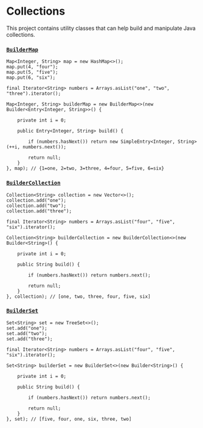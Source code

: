 Collections
===========

This project contains utility classes that can help build and manipulate Java collections.

### [`BuilderMap`](https://github.com/karlbennett/collections/blob/master/src/main/java/collections/builders/BuilderMap.java "BuilderMap")

    Map<Integer, String> map = new HashMap<>();
    map.put(4, "four");
    map.put(5, "five");
    map.put(6, "six");
 
    final Iterator<String> numbers = Arrays.asList("one", "two", "three").iterator();
    
    Map<Integer, String> builderMap = new BuilderMap<>(new Builder<Entry<Integer, String>>() {
    
        private int i = 0;
    
        public Entry<Integer, String> build() {
    
            if (numbers.hasNext()) return new SimpleEntry<Integer, String>(++i, numbers.next());
    
            return null;
        }
    }, map); // {1=one, 2=two, 3=three, 4=four, 5=five, 6=six}

### [`BuilderCollection`](https://github.com/karlbennett/collections/blob/master/src/main/java/collections/builders/BuilderCollection.java "BuilderCollection")

    Collection<String> collection = new Vector<>();
    collection.add("one");
    collection.add("two");
    collection.add("three");

    final Iterator<String> numbers = Arrays.asList("four", "five", "six").iterator();

    Collection<String> builderCollection = new BuilderCollection<>(new Builder<String>() {

        private int i = 0;

        public String build() {

            if (numbers.hasNext()) return numbers.next();

            return null;
        }
    }, collection); // [one, two, three, four, five, six]

### [`BuilderSet`](https://github.com/karlbennett/collections/blob/master/src/main/java/collections/builders/BuilderSet.java "BuilderSet")

    Set<String> set = new TreeSet<>();
    set.add("one");
    set.add("two");
    set.add("three");

    final Iterator<String> numbers = Arrays.asList("four", "five", "six").iterator();

    Set<String> builderSet = new BuilderSet<>(new Builder<String>() {

        private int i = 0;

        public String build() {

            if (numbers.hasNext()) return numbers.next();

            return null;
        }
    }, set); // [five, four, one, six, three, two]